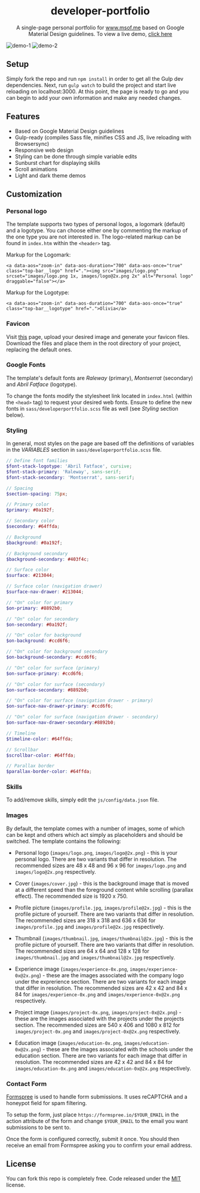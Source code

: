 <h1 align="center">
  developer-portfolio
</h1>
<p align="center">
  A single-page personal portfolio for <a href="https://www.msof.me/" target="_blank">www.msof.me</a> based on Google Material Design guidelines. To view a live demo, <a href="https://pictureelement.github.io/developer-portfolio/" target="_blank">click here</a>
</p>

![demo-1](https://raw.githubusercontent.com/PictureElement/developer-portfolio/master/images/demo-1.png)
![demo-2](https://raw.githubusercontent.com/PictureElement/developer-portfolio/master/images/demo-2.png)

## Setup

Simply fork the repo and run `npm install` in order to get all the Gulp dev dependencies. Next, run `gulp watch` to build the project and start live reloading on localhost:3000. At this point, the page is ready to go and you can begin to add your own information and make any needed changes.

## Features

* Based on Google Material Design guidelines
* Gulp-ready (compiles Sass file, minifies CSS and JS, live reloading with Browsersync)
* Responsive web design
* Styling can be done through simple variable edits
* Sunburst chart for displaying skills
* Scroll animations
* Light and dark theme demos

## Customization

### Personal logo

The template supports two types of personal logos, a logomark (default) and a logotype.
You can choose either one by commenting the markup of the one type you are not interested in.
The logo-related markup can be found in `index.htm` within the `<header>` tag.

Markup for the Logomark:

`<a data-aos="zoom-in" data-aos-duration="700" data-aos-once="true" class="top-bar__logo" href="."><img src="images/logo.png" srcset="images/logo.png 1x, images/logo@2x.png 2x" alt="Personal logo" draggable="false"></a>`

Markup for the Logotype:

`<a data-aos="zoom-in" data-aos-duration="700" data-aos-once="true" class="top-bar__logotype" href=".">Olivia</a>`

### Favicon

Visit [this](https://favicon.io/favicon-converter/) page, upload your desired image and generate your favicon files. Download the files and place them in the root directory of your project, replacing the default ones.

### Google Fonts

The template's default fonts are _Raleway_ (primary), _Montserrat_ (secondary) and _Abril Fatface_ (logotype).

To change the fonts modify the stylesheet link located in `index.html` (within the `<head>` tag) to request your desired web fonts. Ensure to define the new fonts in `sass/developerportfolio.scss` file as well (see _Styling_ section below).

### Styling

In general, most styles on the page are based off the definitions of variables in the _VARIABLES_ section in `sass/developerportfolio.scss` file.

```SCSS
// Define font families
$font-stack-logotype: 'Abril Fatface', cursive;
$font-stack-primary: 'Raleway', sans-serif;
$font-stack-secondary: 'Montserrat', sans-serif;

// Spacing
$section-spacing: 75px;

// Primary color
$primary: #0a192f;

// Secondary color
$secondary: #64ffda;

// Background
$background: #0a192f;

// Background secondary
$background-secondary: #403f4c;

// Surface color
$surface: #213044;

// Surface color (navigation drawer)
$surface-nav-drawer: #213044;

// "On" color for primary
$on-primary: #8892b0;

// "On" color for secondary
$on-secondary: #0a192f;

// "On" color for background
$on-background: #ccd6f6;

// "On" color for background secondary
$on-background-secondary: #ccd6f6;

// "On" color for surface (primary)
$on-surface-primary: #ccd6f6;

// "On" color for surface (secondary)
$on-surface-secondary: #8892b0;

// "On" color for surface (navigation drawer - primary)
$on-surface-nav-drawer-primary: #ccd6f6;

// "On" color for surface (navigation drawer - secondary)
$on-surface-nav-drawer-secondary:#8892b0;

// Timeline
$timeline-color: #64ffda;

// Scrollbar
$scrollbar-color: #64ffda;

// Parallax border
$parallax-border-color: #64ffda;
```

### Skills 

To add/remove skills, simply edit the `js/config/data.json` file.

### Images

By default, the template comes with a number of images, some of which can be kept and others which act simply as placeholders and should be switched. The template contains the following:

* Personal logo (`images/logo.png`, `images/logo@2x.png`) - this is your personal logo. There are two variants that differ in resolution. The recommended sizes are 48 x 48 and 96 x 96 for `images/logo.png` and `images/logo@2x.png` respectively.

* Cover (`images/cover.jpg`) - this is the background image that is moved at a different speed than the foreground content while scrolling (parallax effect). The recommended size is 1920 x 750.

* Profile picture (`images/profile.jpg`, `images/profile@2x.jpg`) - this is the profile picture of yourself. There are two variants that differ in resolution. The recommended sizes are 318 x 318 and 636 x 636 for `images/profile.jpg` and `images/profile@2x.jpg` respectively.

* Thumbnail (`images/thumbnail.jpg`, `images/thumbnail@2x.jpg`) - this is the profile picture of yourself. There are two variants that differ in resolution. The recommended sizes are 64 x 64 and 128 x 128 for `images/thumbnail.jpg` and `images/thumbnail@2x.jpg` respectively.

* Experience image (`images/experience-0x.png`, `images/experience-0x@2x.png`) - these are the images associated with the company logo under the exprerience section. There are two variants for each image that differ in resolution. The recommended sizes are 42 x 42 and 84 x 84 for `images/experience-0x.png` and `images/experience-0x@2x.png` respectively.

* Project image (`images/project-0x.png`, `images/project-0x@2x.png`) - these are the images associated with the projects under the projects section. The recommended sizes are 540 x 406 and 1080 x 812 for `images/project-0x.png` and `images/project-0x@2x.png` respectively.

* Education image (`images/education-0x.png`, `images/education-0x@2x.png`) - these are the images associated with the schools under the education section. There are two variants for each image that differ in resolution. The recommended sizes are 42 x 42 and 84 x 84 for `images/education-0x.png` and `images/education-0x@2x.png` respectively.

### Contact Form

[Formspree](https://formspree.io/) is used to handle form submissions. It uses reCAPTCHA and a honeypot field for spam filtering.

To setup the form, just place `https://formspree.io/$YOUR_EMAIL` in the action attribute of the form and change `$YOUR_EMAIL` to the email you want submissions to be sent to. 

Once the form is configured correctly, submit it once. You should then receive an email from Formspree asking you to confirm your email address.

## License

You can fork this repo is completely free. Code released under the [MIT](LICENSE) license.

